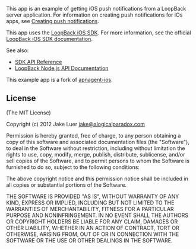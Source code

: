 This app is an example of getting iOS push notifications from a LoopBack server application.
For information on creating push notifications for iOs apps, see [Creating push notifications](http://docs.strongloop.com/display/DOC/Creating+push+notifications).

This app uses the [LoopBack iOS SDK](http://docs.strongloop.com/loopback).
For more information, see the official [LoopBack iOS SDK documentation](http://docs.strongloop.com/display/DOC/iOS+SDK+version+1.1).

See also:

 * [SDK API Reference](http://apidocs.strongloop.com/loopback-ios/api/annotated.html)
 * [LoopBack Node.js API Documentation](http://docs.strongloop.com/display/DOC/LoopBack+API)

This example app is a fork of [apnagent-ios](https://github.com/logicalparadox/apnagent-ios).

## License

(The MIT License)

Copyright (c) 2012 Jake Luer <jake@alogicalparadox.com>

Permission is hereby granted, free of charge, to any person obtaining a copy
of this software and associated documentation files (the "Software"), to deal
in the Software without restriction, including without limitation the rights
to use, copy, modify, merge, publish, distribute, sublicense, and/or sell
copies of the Software, and to permit persons to whom the Software is
furnished to do so, subject to the following conditions:

The above copyright notice and this permission notice shall be included in
all copies or substantial portions of the Software.

THE SOFTWARE IS PROVIDED "AS IS", WITHOUT WARRANTY OF ANY KIND, EXPRESS OR
IMPLIED, INCLUDING BUT NOT LIMITED TO THE WARRANTIES OF MERCHANTABILITY,
FITNESS FOR A PARTICULAR PURPOSE AND NONINFRINGEMENT. IN NO EVENT SHALL THE
AUTHORS OR COPYRIGHT HOLDERS BE LIABLE FOR ANY CLAIM, DAMAGES OR OTHER
LIABILITY, WHETHER IN AN ACTION OF CONTRACT, TORT OR OTHERWISE, ARISING FROM,
OUT OF OR IN CONNECTION WITH THE SOFTWARE OR THE USE OR OTHER DEALINGS IN
THE SOFTWARE.
